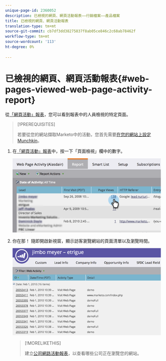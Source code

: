 ```yaml
---
unique-page-id: 2360052
description: 已檢視的網頁、網頁活動報表——行銷檔案——產品檔案
title: 已檢視的網頁、網頁活動報表
translation-type: tm+mt
source-git-commit: cb7df3dd38275837f8ab05ce846c2c68ab78462f
workflow-type: tm+mt
source-wordcount: '113'
ht-degree: 0%

---
```



# 已檢視的網頁、網頁活動報表{#web-pages-viewed-web-page-activity-report}

從[「網頁活動」報表](/help/marketo/product-docs/reporting/basic-reporting/report-types/web-page-activity-report.md)，您可以看到報表中的人員檢視的特定頁面。

>[!PREREQUISITES]
>
>若要從您的網站擷取Marketo中的活動，您首先需要[在您的網站上設定Munchkin](/help/marketo/product-docs/administration/additional-integrations/add-munchkin-tracking-code-to-your-website.md)。

1. 在[「網頁活動」報表](/help/marketo/product-docs/reporting/basic-reporting/report-types/web-page-activity-report.md)中，按一下「頁面檢視」欄中的數字。

   ![](assets/image2014-9-16-14-3a54-3a8.png)

1. 你在那！ 隨即開啟新視窗，顯示訪客瀏覽網站的頁面清單以及瀏覽時間。

   ![](assets/image2014-9-16-14-3a54-3a12.png)

   >[!MORELIKETHIS]
   >
   >建立[公司網路活動報表](/help/marketo/product-docs/reporting/basic-reporting/report-types/company-web-activity-report.md)，以查看哪些公司正在瀏覽您的網站。
